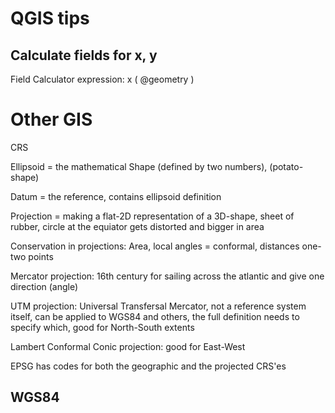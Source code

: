# QGIS tips

## Calculate fields for x, y
Field Calculator expression: x ( @geometry )




# Other GIS
CRS

Ellipsoid = the mathematical Shape (defined by two numbers), (potato-shape)

Datum = the reference, contains ellipsoid definition

Projection = making a flat-2D representation of a 3D-shape, sheet of rubber, circle at the equiator gets distorted and bigger in area

Conservation in projections: Area, local angles = conformal, distances one-two points

Mercator projection: 16th century for sailing across the atlantic and give one direction (angle)

UTM projection: Universal Transfersal Mercator, not a reference system itself, can be applied to WGS84 and others, the full definition needs to specify which, good for North-South extents

Lambert Conformal Conic projection: good for East-West

EPSG has codes for both the geographic and the projected CRS'es

## WGS84
